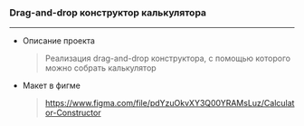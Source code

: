 ### Drag-and-drop конструктор калькулятора

---

- Описание проекта

  > Реализация drag-and-drop конструктора, с помощью которого можно собрать калькулятор

- Макет в фигме

  > https://www.figma.com/file/pdYzuOkvXY3Q00YRAMsLuz/Calculator-Constructor
